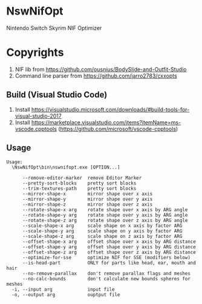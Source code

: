 # NswNifOpt

Nintendo Switch Skyrim NIF Optimizer

# Copyrights

1. NIF lib from https://github.com/ousnius/BodySlide-and-Outfit-Studio
2. Command line parser from https://github.com/jarro2783/cxxopts

## Build (Visual Studio Code)

1. Install https://visualstudio.microsoft.com/downloads/#build-tools-for-visual-studio-2017
2. Install https://marketplace.visualstudio.com/items?itemName=ms-vscode.cpptools (https://github.com/microsoft/vscode-cpptools)

## Usage

```
Usage:
  \NswNifOpt\bin\nswnifopt.exe [OPTION...]

      --remove-editor-marker  remove Editor Marker
      --pretty-sort-blocks    pretty sort blocks
      --trim-textures-path    pretty sort blocks
      --mirror-shape-x        mirror shape over x axis
      --mirror-shape-y        mirror shape over y axis
      --mirror-shape-z        mirror shape over z axis
      --rotate-shape-x arg    rotate shape over x axis by ARG angle
      --rotate-shape-y arg    rotate shape over y axis by ARG angle
      --rotate-shape-z arg    rotate shape over z axis by ARG angle
      --scale-shape-x arg     scale shape on x axis by factor ARG
      --scale-shape-y arg     scale shape on y axis by factor ARG
      --scale-shape-z arg     scale shape on z axis by factor ARG
      --offset-shape-x arg    offset shape over x axis by ARG distance
      --offset-shape-y arg    offset shape over y axis by ARG distance
      --offset-shape-z arg    offset shape over z axis by ARG distance
      --optimize-for-sse      optimize NIF for SSE (modifiers below)
      --is-head-part          ONLY for parts like head, ear, mouth and hair
      --no-remove-parallax    don't remove parallax flags and meshes
      --no-calc-bounds        don't calculate new bounds spheres for meshes
  -i, --input arg             input file
  -o, --output arg            ouptput file
```
